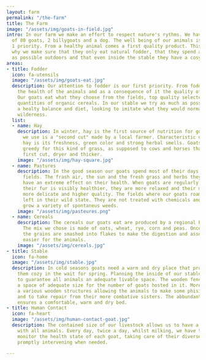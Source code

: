 ```yaml
---
layout: farm
permalink: "/the-farm"
title: The Farm
image: "/assets/img/goats-in-field.jpg"
intro: In our farm we make an effort to respect nature's rythms. We have a livestock
  of 80 goats, 2 billygoats and a dog. The well being of our animals is our number
  1 priority. From a healthy animal comes a first quality product. This is the reason
  why we make sure that they only eat natural fodder, that they spend as much time
  as possible outdoors and that even inside the stable they have a cosy space.
areas:
- title: Fodder
  icon: fa-utensils
  image: "/assets/img/goats-eat.jpg"
  description: Our attention to fodder is our first priority. From fodder depends
    the health of the animals and as a consequence of it the quality of the milk.
    Our goats eat what they choose from the fields, top quality selected hay and small
    quantities of organic cereals. In our stable we try as much as possible to mantain
    a healty balance and diet, looking to imitate what they would normally eat in
    wilderness.
  list:
  - name: Hay
    description: In winter, hay is the first source of nutrition for goats. The hay
      we use is a "second cut" made by a local farmer. Characteristic of second cut
      hay is its freshness, green color and strong herbal smells. Goats are extremely
      greedy for this kind of grass, as supposed to cows and horses that prefer the
      first cut, dryer and thicker.
    image: "/assets/img/hay-square.jpg"
  - name: Pastures
    description: In the good season our goats spend most of their days in the open
      fields. The frash air, the sun and the fresh grass and herbs they find around
      have an extreme effect on their health. When goats are regularly in the fields
      their fur is visibly healthier, they are more relaxed and their milk is of a
      more delicate and higher quality. The fields where our goats roam around are
      left in their wild state. They are not treated with chemicals and they only
      grow a variety of spontaneus weeds.
    image: "/assets/img/pasteures.png"
  - name: Cereals
    description: The cereals our goats eat are produced by a regional Bio Land farm.
      The mix we chose is made of oats, wheat, rye, corn and peas. Once harvested,
      the grains are smashed into flakes to make the digestion and assumption of nutritives
      easier for the animals.
    image: "/assets/img/cereals.jpg"
- title: Stable
  icon: fa-home
  image: "/assets/img/stable.jpg"
  description: In cold seasons goats need a warm and dry place that protects and keeps
    them cozy in the wait for spring. Planning the inside of our stable we made sure
    to guarantee all animals an adequate livable space. The wooden fences delimit
    a space of adequate size for the number of goats hosted in it. Moreover, we build
    a various wooden structures allowing the animals to make some phisical excercise
    and to take repair from their more combative sisters. The abbundant use of straw
    ensures a comfortable, warm and dry bed.
- title: Human Contact
  icon: fa-heart
  image: "/assets/img/human-contact-goat.jpg"
  description: The contained size of our livestock allows us to have a direct contact
    with all animals. Every day, twice a day, whilst milking, we have the chance to
    monitor the health state of each goat, taking care of their diverse needs and
    promptly intervening when needed.

---
```


